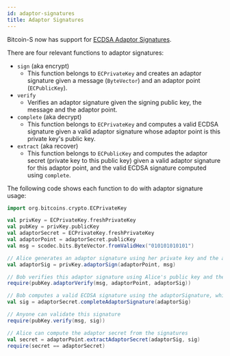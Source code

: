 ```yaml
---
id: adaptor-signatures
title: Adaptor Signatures
---
```


Bitcoin-S now has support for [ECDSA Adaptor Signatures](https://github.com/discreetlogcontracts/dlcspecs/blob/03bf7095c2016e1ce9c9fb612920872d4456f179/ECDSA-adaptor.md).

There are four relevant functions to adaptor signatures:

* `sign` (aka encrypt)
  * This function belongs to `ECPrivateKey` and creates an adaptor signature given a message (`ByteVector`) and an adaptor point (`ECPublicKey`).
* `verify`
  * Verifies an adaptor signature given the signing public key, the message and the adaptor point.
* `complete` (aka decrypt)
  * This function belongs to `ECPrivateKey` and computes a valid ECDSA signature given a valid adaptor signature whose adaptor point is this private key's public key.
* `extract` (aka recover)
  * This function belongs to `ECPublicKey` and computes the adaptor secret (private key to this public key) given a valid adaptor signature for this adaptor point, and the valid ECDSA signature computed using `complete`.

The following code shows each function to do with adaptor signature usage:

```scala mdoc:invisible
import org.bitcoins.crypto.ECPrivateKey

val privKey = ECPrivateKey.freshPrivateKey
val pubKey = privKey.publicKey
val adaptorSecret = ECPrivateKey.freshPrivateKey
val adaptorPoint = adaptorSecret.publicKey
val msg = scodec.bits.ByteVector.fromValidHex("010101010101")
```

```scala mdoc:compile-only
// Alice generates an adaptor signature using her private key and the adaptor point
val adaptorSig = privKey.adaptorSign(adaptorPoint, msg)

// Bob verifies this adaptor signature using Alice's public key and the adaptor point
require(pubKey.adaptorVerify(msg, adaptorPoint, adaptorSig))

// Bob computes a valid ECDSA signature using the adaptorSignature, which he knows
val sig = adaptorSecret.completeAdaptorSignature(adaptorSig)

// Anyone can validate this signature
require(pubKey.verify(msg, sig))

// Alice can compute the adaptor secret from the signatures
val secret = adaptorPoint.extractAdaptorSecret(adaptorSig, sig)
require(secret == adaptorSecret)
```


